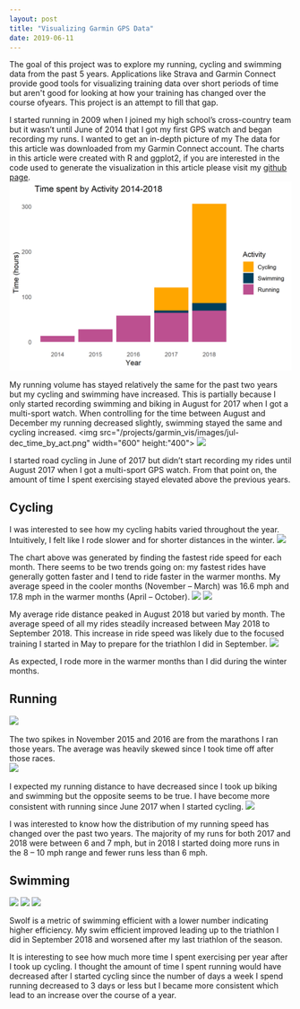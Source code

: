 ```yaml
---
layout: post
title: "Visualizing Garmin GPS Data"
date: 2019-06-11
---
```


				
  
The goal of this project was to explore my running, cycling and swimming data from the past 5 years.
Applications like Strava and Garmin Connect provide good tools for visualizing training data over 
short periods of time but aren't good for looking at how your training has changed over the course ofyears.
This project is an attempt to fill that gap.

I started running in 2009 when I joined my high school’s cross-country team but it wasn’t until June of 
2014 that I got my first GPS watch and began recording my runs. I wanted to get an in-depth picture of my
The data for this article was downloaded from my Garmin Connect account. The charts in this article were
created with R and ggplot2, if you are interested in the
code used to generate the visualization in this article please visit my [github page](https://github.com/edeaster/Garmin-Visualization).
![](/projects/garmin_vis/images/overview_time.png)	

 My running volume has stayed relatively the same for the past two years but my cycling and swimming 
have increased. This is partially because I only started recording swimming and biking in August for 2017
when I got a multi-sport watch. When controlling for the time between August and December my running
decreased slightly, swimming stayed the same and cycling increased.
<img src="/projects/garmin_vis/images/jul-dec_time_by_act.png" width="600" height:"400">
![](/projects/garmin_vis/images/month_year_all.png=800x400)

I started road cycling in June of 2017 but didn’t start recording my rides until August 2017 when 
I got a multi-sport GPS watch. From that point on, the amount of time I spent exercising stayed elevated
 above the previous years.
 
 ## Cycling
I was interested to see how my cycling habits varied throughout the year. Intuitively, I felt like I rode slower 
and for shorter distances in the winter. 
![](/projects/garmin_vis/images/Max_avg_speed_mon.png=800x400)

The chart above was generated by finding the fastest ride speed for each month. There seems to be two trends going
on: my fastest rides have generally gotten faster and I tend to ride faster in the warmer months. My average speed in
the cooler months (November – March) was 16.6 mph and 17.8 mph in the warmer months (April – October).
![](/projects/garmin_vis/images/avg_dis_mon.png=800x400)
![](/projects/garmin_vis/images/avg_speed_mon.png=800x400)

My average ride distance peaked in August 2018 but varied by month. The average speed of all my rides
steadily increased between May 2018 to September 2018. This increase in ride speed was likely due to 
the focused training I started in May to prepare for the triathlon I did in September.
![](/projects/garmin_vis/images/tot_dis_mon.png=800x400)

As expected, I rode more in the warmer months than I did during the winter months. 

## Running

![](/projects/garmin_vis/images/avg_run_dis_mon.png=800x400)

The two spikes in November 2015 and 2016 are from the marathons I ran those years. The average
was heavily skewed since I took time off after those races.  
![](/projects/garmin_vis/images/tot_run_dis_mon.png=800x400)

I expected my running distance to have decreased since I took up biking and swimming but the 
opposite seems to be true. I have become more consistent with running since June 2017 when I started cycling.
![](/projects/garmin_vis/images/run_speed_yr1718.png=800x400)

I was interested to know how the distribution of my running speed has changed over the past two years. 
The majority of my runs for both 2017 and 2018 were between 6 and 7 mph, but in 2018 I started doing more
runs in the 8 – 10 mph range and fewer runs less than 6 mph.

## Swimming
![](/projects/garmin_vis/images/swim_speed.png=800x400)
![](/projects/garmin_vis/images/dis_swim.png=800x400)
![](/projects/garmin_vis/images/swim_swolf.png=800x400)

Swolf is a metric of swimming efficient with a lower number indicating higher efficiency. My swim 
efficient improved leading up to the triathlon I did in September 2018 and worsened after my last 
triathlon of the season. 

It is interesting to see how much more time I spent exercising per year after I took up cycling. I thought the amount of time
I spent running would have decreased after I started cycling since the number of days a week I spend running decreased to 3 days or less 
but I became more consistent which lead to an increase over the course of a year. 

